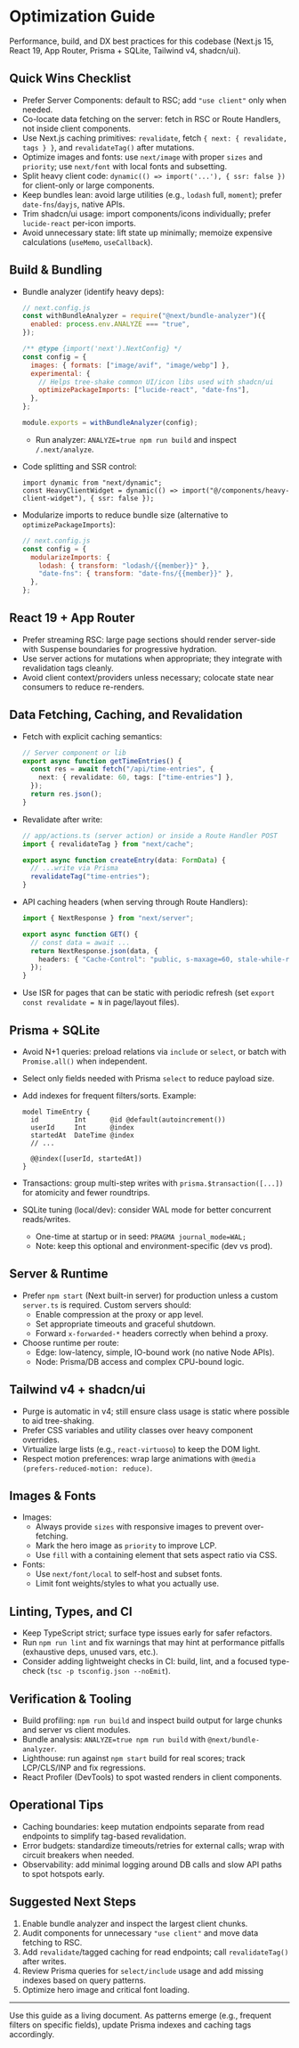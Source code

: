 # Optimization Guide

Performance, build, and DX best practices for this codebase (Next.js 15, React 19, App Router, Prisma + SQLite, Tailwind v4, shadcn/ui).

## Quick Wins Checklist

- Prefer Server Components: default to RSC; add `"use client"` only when needed.
- Co-locate data fetching on the server: fetch in RSC or Route Handlers, not inside client components.
- Use Next.js caching primitives: `revalidate`, fetch `{ next: { revalidate, tags } }`, and `revalidateTag()` after mutations.
- Optimize images and fonts: use `next/image` with proper `sizes` and `priority`; use `next/font` with local fonts and subsetting.
- Split heavy client code: `dynamic(() => import('...'), { ssr: false })` for client-only or large components.
- Keep bundles lean: avoid large utilities (e.g., `lodash` full, `moment`); prefer `date-fns`/`dayjs`, native APIs.
- Trim shadcn/ui usage: import components/icons individually; prefer `lucide-react` per-icon imports.
- Avoid unnecessary state: lift state up minimally; memoize expensive calculations (`useMemo`, `useCallback`).

## Build & Bundling

- Bundle analyzer (identify heavy deps):

  ```js
  // next.config.js
  const withBundleAnalyzer = require("@next/bundle-analyzer")({
    enabled: process.env.ANALYZE === "true",
  });

  /** @type {import('next').NextConfig} */
  const config = {
    images: { formats: ["image/avif", "image/webp"] },
    experimental: {
      // Helps tree-shake common UI/icon libs used with shadcn/ui
      optimizePackageImports: ["lucide-react", "date-fns"],
    },
  };

  module.exports = withBundleAnalyzer(config);
  ```

  - Run analyzer: `ANALYZE=true npm run build` and inspect `/.next/analyze`.

- Code splitting and SSR control:

  ```tsx
  import dynamic from "next/dynamic";
  const HeavyClientWidget = dynamic(() => import("@/components/heavy-client-widget"), { ssr: false });
  ```

- Modularize imports to reduce bundle size (alternative to `optimizePackageImports`):

  ```js
  // next.config.js
  const config = {
    modularizeImports: {
      lodash: { transform: "lodash/{{member}}" },
      "date-fns": { transform: "date-fns/{{member}}" },
    },
  };
  ```

## React 19 + App Router

- Prefer streaming RSC: large page sections should render server-side with Suspense boundaries for progressive hydration.
- Use server actions for mutations when appropriate; they integrate with revalidation tags cleanly.
- Avoid client context/providers unless necessary; colocate state near consumers to reduce re-renders.

## Data Fetching, Caching, and Revalidation

- Fetch with explicit caching semantics:

  ```ts
  // Server component or lib
  export async function getTimeEntries() {
    const res = await fetch("/api/time-entries", {
      next: { revalidate: 60, tags: ["time-entries"] },
    });
    return res.json();
  }
  ```

- Revalidate after write:

  ```ts
  // app/actions.ts (server action) or inside a Route Handler POST
  import { revalidateTag } from "next/cache";

  export async function createEntry(data: FormData) {
    // ...write via Prisma
    revalidateTag("time-entries");
  }
  ```

- API caching headers (when serving through Route Handlers):

  ```ts
  import { NextResponse } from "next/server";

  export async function GET() {
    // const data = await ...
    return NextResponse.json(data, {
      headers: { "Cache-Control": "public, s-maxage=60, stale-while-revalidate=300" },
    });
  }
  ```

- Use ISR for pages that can be static with periodic refresh (set `export const revalidate = N` in page/layout files).

## Prisma + SQLite

- Avoid N+1 queries: preload relations via `include` or `select`, or batch with `Promise.all()` when independent.
- Select only fields needed with Prisma `select` to reduce payload size.
- Add indexes for frequent filters/sorts. Example:

  ```prisma
  model TimeEntry {
    id         Int      @id @default(autoincrement())
    userId     Int      @index
    startedAt  DateTime @index
    // ...

    @@index([userId, startedAt])
  }
  ```

- Transactions: group multi-step writes with `prisma.$transaction([...])` for atomicity and fewer roundtrips.
- SQLite tuning (local/dev): consider WAL mode for better concurrent reads/writes.
  - One-time at startup or in seed: `PRAGMA journal_mode=WAL;`
  - Note: keep this optional and environment-specific (dev vs prod).

## Server & Runtime

- Prefer `npm start` (Next built-in server) for production unless a custom `server.ts` is required. Custom servers should:
  - Enable compression at the proxy or app level.
  - Set appropriate timeouts and graceful shutdown.
  - Forward `x-forwarded-*` headers correctly when behind a proxy.
- Choose runtime per route:
  - Edge: low-latency, simple, IO-bound work (no native Node APIs).
  - Node: Prisma/DB access and complex CPU-bound logic.

## Tailwind v4 + shadcn/ui

- Purge is automatic in v4; still ensure class usage is static where possible to aid tree-shaking.
- Prefer CSS variables and utility classes over heavy component overrides.
- Virtualize large lists (e.g., `react-virtuoso`) to keep the DOM light.
- Respect motion preferences: wrap large animations with `@media (prefers-reduced-motion: reduce)`.

## Images & Fonts

- Images:
  - Always provide `sizes` with responsive images to prevent over-fetching.
  - Mark the hero image as `priority` to improve LCP.
  - Use `fill` with a containing element that sets aspect ratio via CSS.
- Fonts:
  - Use `next/font/local` to self-host and subset fonts.
  - Limit font weights/styles to what you actually use.

## Linting, Types, and CI

- Keep TypeScript strict; surface type issues early for safer refactors.
- Run `npm run lint` and fix warnings that may hint at performance pitfalls (exhaustive deps, unused vars, etc.).
- Consider adding lightweight checks in CI: build, lint, and a focused type-check (`tsc -p tsconfig.json --noEmit`).

## Verification & Tooling

- Build profiling: `npm run build` and inspect build output for large chunks and server vs client modules.
- Bundle analysis: `ANALYZE=true npm run build` with `@next/bundle-analyzer`.
- Lighthouse: run against `npm start` build for real scores; track LCP/CLS/INP and fix regressions.
- React Profiler (DevTools) to spot wasted renders in client components.

## Operational Tips

- Caching boundaries: keep mutation endpoints separate from read endpoints to simplify tag-based revalidation.
- Error budgets: standardize timeouts/retries for external calls; wrap with circuit breakers when needed.
- Observability: add minimal logging around DB calls and slow API paths to spot hotspots early.

## Suggested Next Steps

1. Enable bundle analyzer and inspect the largest client chunks.
2. Audit components for unnecessary `"use client"` and move data fetching to RSC.
3. Add `revalidate`/tagged caching for read endpoints; call `revalidateTag()` after writes.
4. Review Prisma queries for `select/include` usage and add missing indexes based on query patterns.
5. Optimize hero image and critical font loading.

---

Use this guide as a living document. As patterns emerge (e.g., frequent filters on specific fields), update Prisma indexes and caching tags accordingly.

